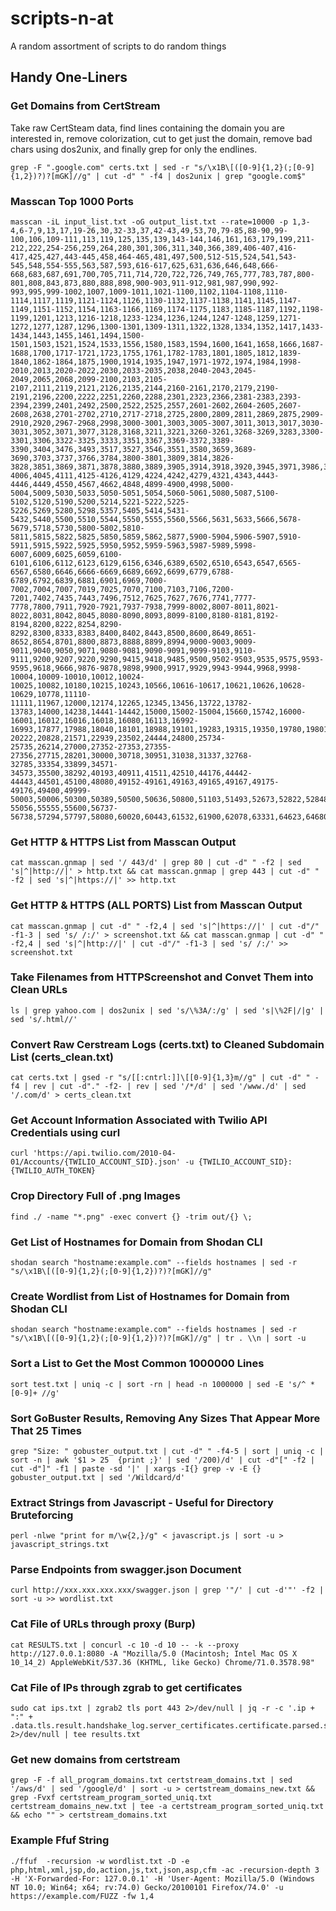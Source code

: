 # scripts-n-at
A random assortment of scripts to do random things

## Handy One-Liners
### Get Domains from CertStream
Take raw CertSteam data, find lines containing the domain you are interested in, remove colorization, cut to get just the domain, remove bad chars using dos2unix, and finally grep for only the endlines.
```
grep -F ".google.com" certs.txt | sed -r "s/\x1B\[([0-9]{1,2}(;[0-9]{1,2})?)?[mGK]//g" | cut -d" " -f4 | dos2unix | grep "google.com$"
```
### Masscan Top 1000 Ports
```
masscan -iL input_list.txt -oG output_list.txt --rate=10000 -p 1,3-4,6-7,9,13,17,19-26,30,32-33,37,42-43,49,53,70,79-85,88-90,99-100,106,109-111,113,119,125,135,139,143-144,146,161,163,179,199,211-212,222,254-256,259,264,280,301,306,311,340,366,389,406-407,416-417,425,427,443-445,458,464-465,481,497,500,512-515,524,541,543-545,548,554-555,563,587,593,616-617,625,631,636,646,648,666-668,683,687,691,700,705,711,714,720,722,726,749,765,777,783,787,800-801,808,843,873,880,888,898,900-903,911-912,981,987,990,992-993,995,999-1002,1007,1009-1011,1021-1100,1102,1104-1108,1110-1114,1117,1119,1121-1124,1126,1130-1132,1137-1138,1141,1145,1147-1149,1151-1152,1154,1163-1166,1169,1174-1175,1183,1185-1187,1192,1198-1199,1201,1213,1216-1218,1233-1234,1236,1244,1247-1248,1259,1271-1272,1277,1287,1296,1300-1301,1309-1311,1322,1328,1334,1352,1417,1433-1434,1443,1455,1461,1494,1500-1501,1503,1521,1524,1533,1556,1580,1583,1594,1600,1641,1658,1666,1687-1688,1700,1717-1721,1723,1755,1761,1782-1783,1801,1805,1812,1839-1840,1862-1864,1875,1900,1914,1935,1947,1971-1972,1974,1984,1998-2010,2013,2020-2022,2030,2033-2035,2038,2040-2043,2045-2049,2065,2068,2099-2100,2103,2105-2107,2111,2119,2121,2126,2135,2144,2160-2161,2170,2179,2190-2191,2196,2200,2222,2251,2260,2288,2301,2323,2366,2381-2383,2393-2394,2399,2401,2492,2500,2522,2525,2557,2601-2602,2604-2605,2607-2608,2638,2701-2702,2710,2717-2718,2725,2800,2809,2811,2869,2875,2909-2910,2920,2967-2968,2998,3000-3001,3003,3005-3007,3011,3013,3017,3030-3031,3052,3071,3077,3128,3168,3211,3221,3260-3261,3268-3269,3283,3300-3301,3306,3322-3325,3333,3351,3367,3369-3372,3389-3390,3404,3476,3493,3517,3527,3546,3551,3580,3659,3689-3690,3703,3737,3766,3784,3800-3801,3809,3814,3826-3828,3851,3869,3871,3878,3880,3889,3905,3914,3918,3920,3945,3971,3986,3995,3998,4000-4006,4045,4111,4125-4126,4129,4224,4242,4279,4321,4343,4443-4446,4449,4550,4567,4662,4848,4899-4900,4998,5000-5004,5009,5030,5033,5050-5051,5054,5060-5061,5080,5087,5100-5102,5120,5190,5200,5214,5221-5222,5225-5226,5269,5280,5298,5357,5405,5414,5431-5432,5440,5500,5510,5544,5550,5555,5560,5566,5631,5633,5666,5678-5679,5718,5730,5800-5802,5810-5811,5815,5822,5825,5850,5859,5862,5877,5900-5904,5906-5907,5910-5911,5915,5922,5925,5950,5952,5959-5963,5987-5989,5998-6007,6009,6025,6059,6100-6101,6106,6112,6123,6129,6156,6346,6389,6502,6510,6543,6547,6565-6567,6580,6646,6666-6669,6689,6692,6699,6779,6788-6789,6792,6839,6881,6901,6969,7000-7002,7004,7007,7019,7025,7070,7100,7103,7106,7200-7201,7402,7435,7443,7496,7512,7625,7627,7676,7741,7777-7778,7800,7911,7920-7921,7937-7938,7999-8002,8007-8011,8021-8022,8031,8042,8045,8080-8090,8093,8099-8100,8180-8181,8192-8194,8200,8222,8254,8290-8292,8300,8333,8383,8400,8402,8443,8500,8600,8649,8651-8652,8654,8701,8800,8873,8888,8899,8994,9000-9003,9009-9011,9040,9050,9071,9080-9081,9090-9091,9099-9103,9110-9111,9200,9207,9220,9290,9415,9418,9485,9500,9502-9503,9535,9575,9593-9595,9618,9666,9876-9878,9898,9900,9917,9929,9943-9944,9968,9998-10004,10009-10010,10012,10024-10025,10082,10180,10215,10243,10566,10616-10617,10621,10626,10628-10629,10778,11110-11111,11967,12000,12174,12265,12345,13456,13722,13782-13783,14000,14238,14441-14442,15000,15002-15004,15660,15742,16000-16001,16012,16016,16018,16080,16113,16992-16993,17877,17988,18040,18101,18988,19101,19283,19315,19350,19780,19801,19842,20000,20005,20031,20221-20222,20828,21571,22939,23502,24444,24800,25734-25735,26214,27000,27352-27353,27355-27356,27715,28201,30000,30718,30951,31038,31337,32768-32785,33354,33899,34571-34573,35500,38292,40193,40911,41511,42510,44176,44442-44443,44501,45100,48080,49152-49161,49163,49165,49167,49175-49176,49400,49999-50003,50006,50300,50389,50500,50636,50800,51103,51493,52673,52822,52848,52869,54045,54328,55055-55056,55555,55600,56737-56738,57294,57797,58080,60020,60443,61532,61900,62078,63331,64623,64680,65000,65129,65389
```

### Get HTTP & HTTPS List from Masscan Output
```
cat masscan.gnmap | sed '/ 443/d' | grep 80 | cut -d" " -f2 | sed 's|^|http://|' > http.txt && cat masscan.gnmap | grep 443 | cut -d" " -f2 | sed 's|^|https://|' >> http.txt
```

### Get HTTP & HTTPS (ALL PORTS) List from Masscan Output
```
cat masscan.gnmap | cut -d" " -f2,4 | sed 's|^|https://|' | cut -d"/" -f1-3 | sed 's/ /:/' > screenshot.txt && cat masscan.gnmap | cut -d" " -f2,4 | sed 's|^|http://|' | cut -d"/" -f1-3 | sed 's/ /:/' >> screenshot.txt
```

### Take Filenames from HTTPScreenshot and Convet Them into Clean URLs
```
ls | grep yahoo.com | dos2unix | sed 's/\%3A/:/g' | sed 's|\%2F|/|g' | sed 's/.html//'
```

### Convert Raw Cerstream Logs (certs.txt) to Cleaned Subdomain List (certs_clean.txt)
```
cat certs.txt | gsed -r "s/[[:cntrl:]]\[[0-9]{1,3}m//g" | cut -d" " -f4 | rev | cut -d"." -f2- | rev | sed '/*/d' | sed '/www./d' | sed '/.com/d' > certs_clean.txt
```

### Get Account Information Associated with Twilio API Credentials using curl
```
curl 'https://api.twilio.com/2010-04-01/Accounts/{TWILIO_ACCOUNT_SID}.json' -u {TWILIO_ACCOUNT_SID}:{TWILIO_AUTH_TOKEN}
```

### Crop Directory Full of .png Images
```
find ./ -name "*.png" -exec convert {} -trim out/{} \;
```

### Get List of Hostnames for Domain from Shodan CLI
```
shodan search "hostname:example.com" --fields hostnames | sed -r "s/\x1B\[([0-9]{1,2}(;[0-9]{1,2})?)?[mGK]//g"
```
### Create Wordlist from List of Hostnames for Domain from Shodan CLI
```
shodan search "hostname:example.com" --fields hostnames | sed -r "s/\x1B\[([0-9]{1,2}(;[0-9]{1,2})?)?[mGK]//g" | tr . \\n | sort -u
```
### Sort a List to Get the Most Common 1000000 Lines
```
sort test.txt | uniq -c | sort -rn | head -n 1000000 | sed -E 's/^ *[0-9]+ //g'
```
### Sort GoBuster Results, Removing Any Sizes That Appear More That 25 Times
```
grep "Size: " gobuster_output.txt | cut -d" " -f4-5 | sort | uniq -c | sort -n | awk '$1 > 25  {print ;}' | sed '/200)/d' | cut -d"[" -f2 | cut -d"]" -f1 | paste -sd '|' | xargs -I{} grep -v -E {} gobuster_output.txt | sed '/Wildcard/d'
```
### Extract Strings from Javascript - Useful for Directory Bruteforcing
```
perl -nlwe "print for m/\w{2,}/g" < javascript.js | sort -u > javascript_strings.txt
```
### Parse Endpoints from swagger.json Document
```
curl http://xxx.xxx.xxx.xxx/swagger.json | grep '"/' | cut -d'"' -f2 | sort -u >> wordlist.txt 
```
### Cat File of URLs through proxy (Burp)
```
cat RESULTS.txt | concurl -c 10 -d 10 -- -k --proxy http://127.0.0.1:8080 -A "Mozilla/5.0 (Macintosh; Intel Mac OS X 10_14_2) AppleWebKit/537.36 (KHTML, like Gecko) Chrome/71.0.3578.98"
```

###  Cat File of IPs through zgrab to get certificates
```
sudo cat ips.txt | zgrab2 tls port 443 2>/dev/null | jq -r -c '.ip + ":" +  .data.tls.result.handshake_log.server_certificates.certificate.parsed.subject.common_name[]' 2>/dev/null | tee results.txt
```

###  Get new domains from certstream
```
grep -F -f all_program_domains.txt certstream_domains.txt | sed '/aws/d' | sed '/google/d' | sort -u > certstream_domains_new.txt && grep -Fvxf certstream_program_sorted_uniq.txt certstream_domains_new.txt | tee -a certstream_program_sorted_uniq.txt && echo "" > certstream_domains.txt
```

### Example Ffuf String
```
./ffuf  -recursion -w wordlist.txt -D -e php,html,xml,jsp,do,action,js,txt,json,asp,cfm -ac -recursion-depth 3 -H 'X-Forwarded-For: 127.0.0.1' -H 'User-Agent: Mozilla/5.0 (Windows NT 10.0; Win64; x64; rv:74.0) Gecko/20100101 Firefox/74.0' -u https://example.com/FUZZ -fw 1,4
```
